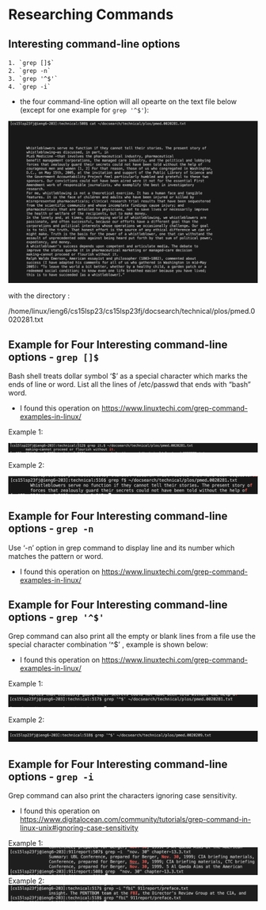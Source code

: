 # Researching Commands


## Interesting command-line options

```
1. `grep []$`
2. `grep -n`
3. `grep '^$'`
4. `grep -i`
```
* the four command-line option will all opearte on the text file below (except for one example for `grep '^$'`): 


![Image](file.png)


with the directory :


/home/linux/ieng6/cs15lsp23/cs15lsp23fj/docsearch/technical/plos/pmed.0020281.txt


## Example for Four Interesting command-line options - `grep []$`


Bash shell treats dollar symbol ‘$’ as a special character which marks the ends of line or word. List all the lines of /etc/passwd that ends with “bash” word.


* I found this operation on https://www.linuxtechi.com/grep-command-examples-in-linux/


Example 1: 


![Iamge](dollar1.png)


Example 2:


![Image](dollar2.png)


## Example for Four Interesting command-line options - `grep -n`
Use ‘-n’ option in grep command to display line and its number which matches the pattern or word.
* I found this operation on https://www.linuxtechi.com/grep-command-examples-in-linux/


## Example for Four Interesting command-line options - `grep '^$'`
Grep command can also print all the empty or blank lines from a file use the special character combination ‘^$’ , example is shown below:
* I found this operation on https://www.linuxtechi.com/grep-command-examples-in-linux/


Example 1: 


![Iamge](b1.png)


Example 2:


![Image](b2.png)

## Example for Four Interesting command-line options - `grep -i`
Grep command can also print the characters ignoring case sensitivity. 
* I found this operation on https://www.digitalocean.com/community/tutorials/grep-command-in-linux-unix#ignoring-case-sensitivity

Example 1:
![Image](31.png)
Example 2:
![Image](32.png)
